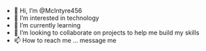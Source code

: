 - 👋 Hi, I’m @McIntyre456
- 👀 I’m interested in technology
- 🌱 I’m currently learning 
- 💞️ I’m looking to collaborate on projects to help me build my skills
- 📫 How to reach me ... message me 

<!---
McIntyre456/McIntyre456 is a ✨ special ✨ repository because its `README.md` (this file) appears on your GitHub profile.
You can click the Preview link to take a look at your changes.
--->

